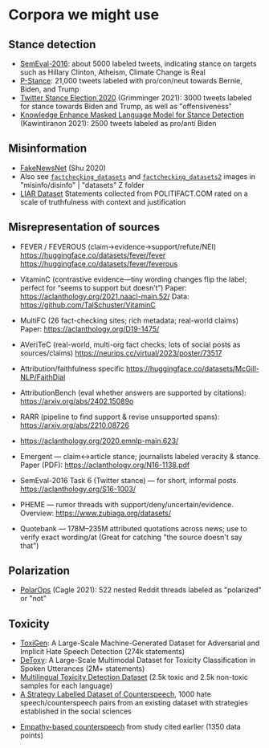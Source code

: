 # Corpora we might use

## Stance detection
* [SemEval-2016](https://www.saifmohammad.com/WebPages/StanceDataset.htm):
  about 5000 labeled tweets, indicating stance on targets such as Hillary
  Clinton, Atheism, Climate Change is Real
* [P-Stance](https://aclanthology.org/2021.findings-acl.208.pdf): 21,000 tweets
  labeled with pro/con/neut towards Bernie, Biden, and Trump
* [Twitter Stance Election 2020](https://arxiv.org/abs/2103.01664)
  (Grimminger 2021): 3000 tweets labeled for stance towards Biden and Trump, as well as "offensiveness"
* [Knowledge Enhance Masked Language Model for Stance
  Detection](https://portals.mdi.georgetown.edu/public/stance-detection-KE-MLM)
  (Kawintiranon 2021): 2500 tweets labeled as pro/anti Biden

## Misinformation
* [FakeNewsNet](https://github.com/KaiDMML/FakeNewsNet) (Shu 2020)
* Also see
  [`factchecking_datasets`](https://files.zotero.net/eyJleHBpcmVzIjoxNzU3Njk0NzUyLCJoYXNoIjoiMmE0NzVhYWQ1NTA4ODcwODM5NWZkZjYzNjI1M2NiMGQiLCJpdGVtIjoiMjA4MTcwNThcL0FVQUlTSjZCIiwiZmlsZW5hbWUiOiJmYWN0Y2hlY2tpbmdfZGF0YXNldHMucG5nIiwiY29udGVudFR5cGUiOiJpbWFnZVwvcG5nIn0%3D/0c05a25813f87bbc205919b863fdbe4172c18d3bbe33a13b73c4649cfe22c444/factchecking_datasets.png)
  and
  [`factchecking_datasets2`](https://files.zotero.net/eyJleHBpcmVzIjoxNzU3Njk0NzkzLCJoYXNoIjoiYWI2YTQzMDc3OWIyMjdkMzBjZTE2NDU2NmRhZDMxMjAiLCJpdGVtIjoiMjA4MTcwNThcL0E2NlNaNThFIiwiZmlsZW5hbWUiOiJmYWN0Y2hlY2tpbmdfZGF0YXNldHMyLnBuZyIsImNvbnRlbnRUeXBlIjoiaW1hZ2VcL3BuZyJ9/6d5b011e800a64479a4684d86ef6011866b3823359ed17fc3ece8ddddbe9b2f6/factchecking_datasets2.png) images in "misinfo/disinfo" | "datasets"
  Z folder
* [LIAR Dataset](https://sites.cs.ucsb.edu/~william/papers/acl2017.pdf) Statements collected from POLITIFACT.COM rated on a scale of truthfulness with context and justification

## Misrepresentation of sources

* FEVER / FEVEROUS (claim→evidence→support/refute/NEI)
https://huggingface.co/datasets/fever/fever
https://huggingface.co/datasets/fever/feverous

* VitaminC (contrastive evidence—tiny wording changes flip the label; perfect for “seems to support but doesn’t”)
Paper: https://aclanthology.org/2021.naacl-main.52/ Data: https://github.com/TalSchuster/VitaminC

* MultiFC (26 fact-checking sites; rich metadata; real-world claims)
Paper: https://aclanthology.org/D19-1475/

* AVeriTeC (real-world, multi-org fact checks; lots of social posts as sources/claims)
https://neurips.cc/virtual/2023/poster/73517

* Attribution/faithfulness specific
https://huggingface.co/datasets/McGill-NLP/FaithDial

* AttributionBench (eval whether answers are supported by citations):
https://arxiv.org/abs/2402.15089o

* RARR (pipeline to find support & revise unsupported spans): https://arxiv.org/abs/2210.08726

* https://aclanthology.org/2020.emnlp-main.623/

* Emergent — claim↔article stance; journalists labeled veracity & stance.
Paper (PDF): https://aclanthology.org/N16-1138.pdf

* SemEval-2016 Task 6 (Twitter stance) — for short, informal posts.
https://aclanthology.org/S16-1003/

* PHEME — rumor threads with support/deny/uncertain/evidence.
Overview: https://www.zubiaga.org/datasets/

* Quotebank — 178M–235M attributed quotations across news; use to verify exact
 wording/at  (Great for catching "the source doesn't say that")

## Polarization
* [PolarOps](http://stephendavies.org/writings/IC2S2_2022abstract.pdf) (Cagle 2021): 522 nested Reddit threads labeled as "polarized" or "not"


## Toxicity

* [ToxiGen](https://www.microsoft.com/en-us/research/publication/toxigen-a-large-scale-machine-generated-dataset-for-adversarial-and-implicit-hate-speech-detection/): A Large-Scale Machine-Generated Dataset for Adversarial and Implicit Hate Speech Detection (274k statements)
* [DeToxy](https://ar5iv.labs.arxiv.org/html/2110.07592): A Large-Scale Multimodal Dataset for Toxicity Classification in Spoken Utterances (2M+ statements)
* [Multilingual Toxicity Detection Dataset](https://huggingface.co/datasets/textdetox/multilingual_toxicity_dataset) (2.5k toxic and 2.5k non-toxic samples for each language)
* [A Strategy Labelled Dataset of Counterspeech](https://aclanthology.org/2024.woah-1.20/), 1000 hate speech/counterspeech pairs from an existing dataset with strategies established in the social sciences
- [Empathy-based counterspeech](https://dataverse.harvard.edu/dataset.xhtml?persistentId=doi:10.7910/DVN/ARZ9PU) from study cited earlier (1350 data points)

